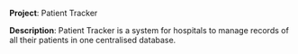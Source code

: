 **Project**: Patient Tracker


**Description**: Patient Tracker is a system for hospitals to manage records of all their patients in one centralised database.